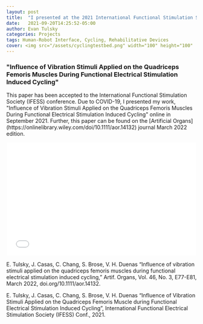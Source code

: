 ```yaml
---
layout: post
title:  "I presented at the 2021 International Functional Stimulation Society (IFESS) conference"
date:   2021-09-20T14:25:52-05:00
author: Evan Tulsky
categories: Projects
tags: Human-Robot Interface, Cycling, Rehabilitative Devices
cover: <img src="/assets/cyclingtestbed.png" width="100" height="100"
---
```


<h3 id="Paragraph">"Influence of Vibration Stimuli Applied on the Quadriceps Femoris Muscles During Functional Electrical Stimulation Induced Cycling"</h3>
This paper has been accepted to the International Functional Stimulation Society (IFESS) conference. Due to COVID-19, I presented my work, "Influence of Vibration Stimuli Applied on the Quadriceps Femoris Muscles During Functional Electrical Stimulation Induced Cycling" online in September 2021. Further, this paper can be found on the [Artificial Organs](https://onlinelibrary.wiley.com/doi/10.1111/aor.14132) journal March 2022 edition. 

<p align="center">
<embed src="/assets/files/15_Tulsky_IFESS2021.pdf" width="500" height="300" type='application/pdf'/>
</p>

E. Tulsky, J. Casas, C. Chang, S. Brose, V. H. Duenas “Influence of vibration stimuli applied on the quadriceps femoris muscles during functional electrical stimulation induced cycling,” Artif. Organs, Vol. 46, No. 3, E77-E81, March 2022, doi.org/10.1111/aor.14132.

E. Tulsky, J. Casas, C. Chang, S. Brose, V. H. Duenas “Influence of Vibration Stimuli Applied on the Quadriceps Femoris Muscle during Functional Electrical Stimulation Induced Cycling”, International Functional Electrical Stimulation Society (IFESS) Conf., 2021.


